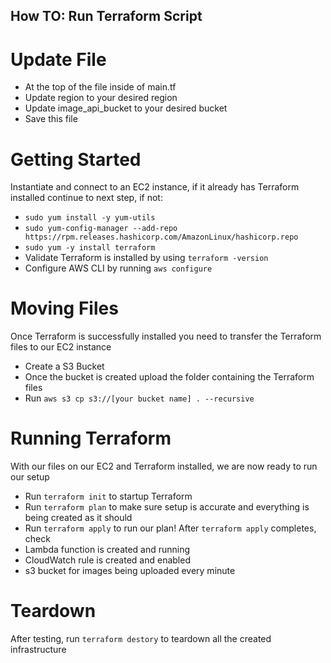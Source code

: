 ## How TO: Run Terraform Script

# Update File
- At the top of the file inside of main.tf 
- Update region to your desired region
- Update image_api_bucket to your desired bucket
- Save this file

# Getting Started
Instantiate and connect to an EC2 instance, if it already has Terraform installed continue to next step, if not:
- `sudo yum install -y yum-utils`
- `sudo yum-config-manager --add-repo https://rpm.releases.hashicorp.com/AmazonLinux/hashicorp.repo`
- `sudo yum -y install terraform`
- Validate Terraform is installed by using `terraform -version`
- Configure AWS CLI by running `aws configure`

# Moving Files
Once Terraform is successfully installed you need to transfer the Terraform files to our EC2 instance
- Create a S3 Bucket
- Once the bucket is created upload the folder containing the Terraform files
- Run `aws s3 cp s3://[your bucket name] . --recursive`

# Running Terraform
With our files on our EC2 and Terraform installed, we are now ready to run our setup
- Run `terraform init` to startup Terraform
- Run `terraform plan` to make sure setup is accurate and everything is being created as it should
- Run `terraform apply` to run our plan!
After `terraform apply` completes, check 
- Lambda function is created and running
- CloudWatch rule is created and enabled
- s3 bucket for images being uploaded every minute

# Teardown
After testing, run `terraform destory` to teardown all the created infrastructure
